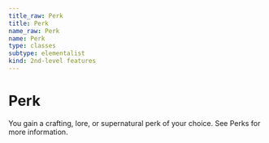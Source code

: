```yaml
---
title_raw: Perk
title: Perk
name_raw: Perk
name: Perk
type: classes
subtype: elementalist
kind: 2nd-level features
---
```


# Perk

You gain a crafting, lore, or supernatural perk of your choice. See Perks for more information.
